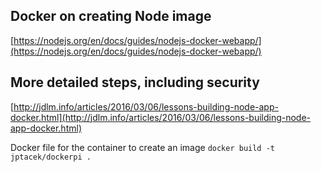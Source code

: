 
## Docker on creating Node image

[https://nodejs.org/en/docs/guides/nodejs-docker-webapp/](https://nodejs.org/en/docs/guides/nodejs-docker-webapp/)

## More detailed steps, including security

[http://jdlm.info/articles/2016/03/06/lessons-building-node-app-docker.html](http://jdlm.info/articles/2016/03/06/lessons-building-node-app-docker.html)

Docker file for the container to create an image
`docker build -t jptacek/dockerpi .`
